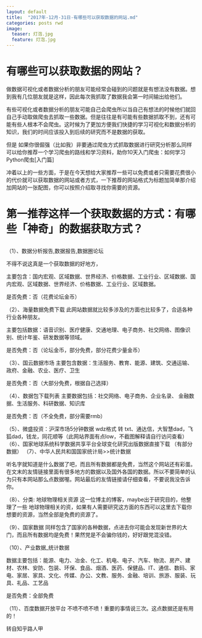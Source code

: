 ```yaml
---
layout: default
title:  "2017年-12月-31日-有哪些可以获取数据的网站.md"
categories: posts rwd
image:
  teaser: 灯泡.jpg
  feature: 灯泡.jpg
---
```

# 有哪些可以获取数据的网站？
做数据可视化或者数据分析的朋友可能经常会碰到的问题就是有想法没有数据。想到我有几位朋友就是这样，因此每次我抓取了数据我会第一时间输出给他们。

有些可视化或者数据分析的朋友可能自己会爬虫所以当自己有想法的时候他们就回自己手动取做爬虫去抓取一些数据。但是往往是有可能有些数据抓取不到，还有可能有些人根本不会爬虫。这时候为了更加方便我们快捷的学习可视化和数据分析的知识，我们的时间应该投入到后续的研究而不是数据的获取。

但是 如果你很倔强（比如我）非要通过爬虫方式抓取数据进行研究分析那么同样可以给你推荐一个学习爬虫的路线和学习资料，助你10天入门爬虫：如何学习Python爬虫[入门篇]

冲着以上的一些方面，于是在今天想给大家推荐一些可以免费或者只需要花费很小的代价就可以获取数据的网站或者方式，一下推荐的网站格式为标题加简单那介绍加网站的一张配图，你可以按照介绍取寻找你需要的资源。
# 
# 第一推荐这样一个获取数据的方式：有哪些「神奇」的数据获取方式？
## 
（1）、数据分析报告,数据报告,数据圈论坛

不得不说这真是一个获取数据的好地方，

主要包含：国内宏观、区域数据、世界经济、价格数据、工业行业、区域数据、国内宏观、区域数据、世界经济、价格数据、工业行业、区域数据。

是否免费：否（花费论坛金币） 



（2）、海量数据免费下载
此网站数据就比较多涉及的方面也比较多了，合适各种行业各种朋友。

主要包括数据：语音识别、医疗健康、交通地理、电子商务、社交网络、图像识别、统计年鉴、研发数据等领域。

是否免费：否（论坛金币，部分免费，部分花费少量金币） 



（3）、国云数据市场
主要包含数据：生活服务、教育、能源、建筑、交通运输、政府、金融、农业、医疗、卫生

是否免费：否（大部分免费，根据自己选择） 

（4）、数据包下载列表
主要数据包括：社交网络、电子商务、企业名录、 金融数据、生活服务、科研数据、知识库

是否免费：否（不全免费，部分需要rmb） 


（5）、微盛投资：沪深市场5分钟数据 wdz格式 转 txt、通达信，大智慧dad，飞狐dad，钱龙，同花顺等（此网站界面有点low，不截图解释请自行访问查看）
（6）、国家地球系统科学数据共享平台全球变化研究出版数据直接下载 （有部分数据）
（7）、中华人民共和国国家统计局>>统计数据

听名字就知道是什么数据了吧，而且所有数据都是免费，当然这个网站还有彩蛋。在文末的友情链接里面有很多地方的数据以及国外各国的数据。所以不要简单的认为只有本网站那么点数据喔。网站最后的友情链接请仔细查看，不要说我没告诉你。 


（8）、分类: 地球物理相关资源
这一位博主的博客，maybe出于研究目的，他整理了一些 地球物理相关的资，如果有人需要研究这方面的东西可以这里去下载你想要的资源，当然全部是免费的资源了。


（9）、国家数据
同样包含了国家的各种数据，点进去你可能会发现新世界的大门，而且所有数据均是免费！果然党是不会骗你钱的，好好跟党混没错。


（10）、产业数据_统计数据

数据主要包括：能源、电力、冶金、化工、机电、电子、汽车、物流、房产、建材、农林、安防、包装、环保、食品、烟酒、医药、保健品、IT、通信、数码、家电、家居、家具、文化、传媒、办公、文教、服务、金融、培训、旅游、服装、玩具、礼品、工艺品

是否免费：全部免费 


（11）、百度数据开放平台
不喷不喷不喷！重要的事情说三次。这点数据还是有用的！ 


转自知乎路人甲

